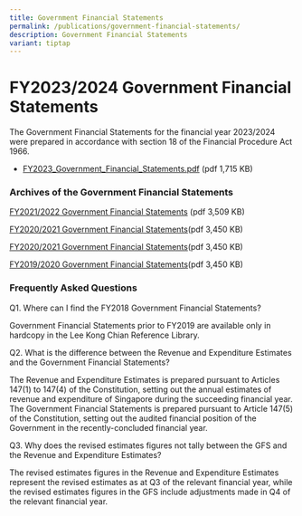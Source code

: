 ```yaml
---
title: Government Financial Statements
permalink: /publications/government-financial-statements/
description: Government Financial Statements
variant: tiptap
---
```

<h1> FY2023/2024 Government Financial Statements</h1>
<p>The Government Financial Statements for the financial year 2023/2024 were
prepared in accordance with section 18 of the Financial Procedure Act 1966.</p>
<ul data-tight="true" class="tight">
<li>
<p><a href="/files/Publications/FY2023_Government_Financial_Statements.pdf" rel="noopener noreferrer nofollow" target="_blank">FY2023_Government_Financial_Statements.pdf</a> (pdf
1,715 KB)</p>
</li>
</ul>
<h3>Archives of the Government Financial Statements</h3>
<p><a href="/files/Publications/fy2022_government_financial_statements.pdf" rel="noopener noreferrer nofollow" target="_blank">FY2021/2022 Government Financial Statements</a> (pdf
3,509 KB)</p>
<p><a href="/files/Publications/fy2021-government-financial-statements.pdf" rel="noopener noreferrer nofollow" target="_blank">FY2020/2021 Government Financial Statements</a>(pdf
3,450 KB)</p>
<p><a href="/files/Publications/FY2020-Government-Financial-Statements.pdf" rel="noopener noreferrer nofollow" target="_blank">FY2020/2021 Government Financial Statements</a>(pdf
3,450 KB)</p>
<p><a href="/files/Publications/FY2019-Government-Financial-Statements.pdf" rel="noopener noreferrer nofollow" target="_blank">FY2019/2020 Government Financial Statements</a>(pdf
3,450 KB)</p>
<h3>Frequently Asked Questions</h3>
<p>Q1. Where can I find the FY2018 Government Financial Statements?</p>
<p>Government Financial Statements prior to FY2019 are available only in
hardcopy in the Lee Kong Chian Reference Library.</p>
<p>Q2. What is the difference between the Revenue and Expenditure Estimates
and the Government Financial Statements?</p>
<p>The Revenue and Expenditure Estimates is prepared pursuant to Articles
147(1) to 147(4) of the Constitution, setting out the annual estimates
of revenue and expenditure of Singapore during the succeeding financial
year. The Government Financial Statements is prepared pursuant to Article
147(5) of the Constitution, setting out the audited financial position
of the Government in the recently-concluded financial year.</p>
<p>Q3. Why does the revised estimates figures not tally between the GFS and
the Revenue and Expenditure Estimates?</p>
<p>The revised estimates figures in the Revenue and Expenditure Estimates
represent the revised estimates as at Q3 of the relevant financial year,
while the revised estimates figures in the GFS include adjustments made
in Q4 of the relevant financial year.</p>